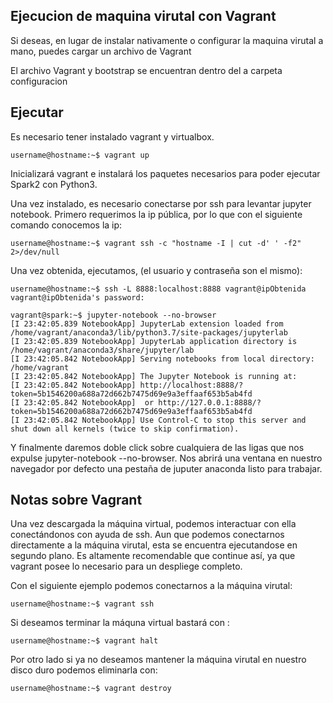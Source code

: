 ## Ejecucion de maquina virutal con Vagrant

Si deseas, en lugar de instalar nativamente o configurar la maquina virutal a mano, puedes cargar un archivo de Vagrant

El archivo Vagrant y bootstrap se encuentran dentro del a carpeta configuracion

## Ejecutar

Es necesario tener instalado vagrant y virtualbox.

```console
username@hostname:~$ vagrant up
```

Inicializará vagrant e instalará los paquetes necesarios para poder ejecutar Spark2 con Python3.

Una vez instalado, es necesario conectarse por ssh para levantar jupyter notebook. Primero requerimos la ip pública, por lo que con el siguiente comando conocemos la ip:

```console
username@hostname:~$ vagrant ssh -c "hostname -I | cut -d' ' -f2" 2>/dev/null
```
Una vez obtenida, ejecutamos, (el usuario y contraseña son el mismo): 

```console
username@hostname:~$ ssh -L 8888:localhost:8888 vagrant@ipObtenida
vagrant@ipObtenida's password: 

vagrant@spark:~$ jupyter-notebook --no-browser
[I 23:42:05.839 NotebookApp] JupyterLab extension loaded from /home/vagrant/anaconda3/lib/python3.7/site-packages/jupyterlab
[I 23:42:05.839 NotebookApp] JupyterLab application directory is /home/vagrant/anaconda3/share/jupyter/lab
[I 23:42:05.842 NotebookApp] Serving notebooks from local directory: /home/vagrant
[I 23:42:05.842 NotebookApp] The Jupyter Notebook is running at:
[I 23:42:05.842 NotebookApp] http://localhost:8888/?token=5b1546200a688a72d662b7475d69e9a3effaaf653b5ab4fd
[I 23:42:05.842 NotebookApp]  or http://127.0.0.1:8888/?token=5b1546200a688a72d662b7475d69e9a3effaaf653b5ab4fd
[I 23:42:05.842 NotebookApp] Use Control-C to stop this server and shut down all kernels (twice to skip confirmation).

```

Y finalmente daremos doble click sobre cualquiera de las ligas que nos expulse jupyter-notebook --no-browser. Nos abrirá una ventana en nuestro navegador por defecto una pestaña de juputer anaconda listo para trabajar.


## Notas sobre Vagrant

Una vez descargada la máquina virtual, podemos interactuar con ella conectándonos con ayuda de ssh. Aun que podemos conectarnos directamente a la máquina virutal, esta se encuentra ejecutandose en segundo plano. Es altamente recomendable que continue así, ya que vagrant posee lo necesario para un despliege completo. 

Con el siguiente ejemplo podemos conectarnos a la máquina virutal:

```console
username@hostname:~$ vagrant ssh
```

Si deseamos terminar la máquna virtual bastará con :

```console
username@hostname:~$ vagrant halt
```

Por otro lado si ya no deseamos mantener la máquina virutal en nuestro disco duro podemos eliminarla con:

```console
username@hostname:~$ vagrant destroy
